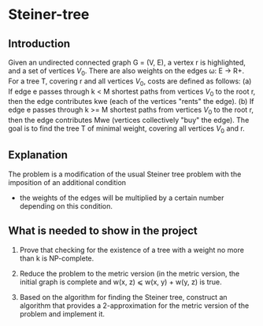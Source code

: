 # Steiner-tree

## Introduction
Given an undirected connected graph G = (V, E), a vertex r is highlighted, and a set of vertices $V_0$. There are also weights on the edges ω: E → R+. For a tree T, covering r and all vertices  $V_0$, costs are defined as follows:
(a) If edge e passes through k < M shortest paths from vertices $V_0$ to the root r, then the edge contributes kwe (each of the vertices "rents" the edge).
(b) If edge e passes through k >= M shortest paths from vertices $V_0$ to the root r, then the edge contributes Mwe (vertices collectively "buy" the edge).
The goal is to find the tree T of minimal weight, covering all vertices $V_0$ and r.

## Explanation
The problem is a modification of the usual Steiner tree problem with the imposition of an additional condition
- the weights of the edges will be multiplied by a certain number depending on this condition.

## What is needed to show in the project

1) Prove that checking for the existence of a tree with a weight no more than k is NP-complete.

2) Reduce the problem to the metric version (in the metric version, the initial graph is complete and w(x, z) ⩽ w(x, y) + w(y, z) is true.

3) Based on the algorithm for finding the Steiner tree, construct an algorithm that provides a 2-approximation for the metric version of the problem and implement it.

